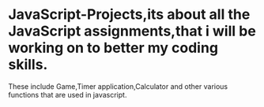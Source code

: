 # JavaScript-Projects,its about all the JavaScript assignments,that i will be working on to better my coding skills.
These include Game,Timer application,Calculator and other various functions that are used in javascript.
